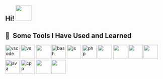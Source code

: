 <h2> Hi! <img src="https://media.giphy.com/media/mGcNjsfWAjY5AEZNw6/giphy.gif" width="50"></h2>

<h2> 🚀 &nbsp;Some Tools I Have Used and Learned</h2>
<p align="left">
<img src="https://cdn.jsdelivr.net/gh/devicons/devicon/icons/vscode/vscode-original.svg" alt="vscode" width="45" height="45"/>
<img src="https://cdn.jsdelivr.net/gh/devicons/devicon@latest/icons/visualstudio/visualstudio-original.svg" alt="vs" width="45" height="45"/>

<img src="https://cdn.jsdelivr.net/gh/devicons/devicon@latest/icons/nodejs/nodejs-original.svg" width="45" height="45"/>
<img src="https://cdn.jsdelivr.net/gh/devicons/devicon/icons/bash/bash-original.svg" alt="bash" width="45" height="45"/>
<img src="https://cdn.jsdelivr.net/gh/devicons/devicon@latest/icons/javascript/javascript-original.svg" alt="js" width="45" height="45"/>
<img src="https://cdn.jsdelivr.net/gh/devicons/devicon/icons/php/php-original.svg" alt="php" width="45" height="45"/>


<img src="https://cdn.jsdelivr.net/gh/devicons/devicon@latest/icons/bootstrap/bootstrap-original.svg" width="45" height="45"/>
<img src="https://cdn.jsdelivr.net/gh/devicons/devicon@latest/icons/laravel/laravel-original.svg" width="45" height="45"/>
<img src="https://cdn.jsdelivr.net/gh/devicons/devicon@latest/icons/livewire/livewire-original.svg" width="45" height="45"/>
<img src="https://cdn.jsdelivr.net/gh/devicons/devicon@latest/icons/mysql/mysql-original.svg" width="45" height="45"/>
<img src="https://cdn.jsdelivr.net/gh/devicons/devicon@latest/icons/java/java-original.svg" alt="java" width="45" height="45"/>
<img src="https://cdn.jsdelivr.net/gh/devicons/devicon@latest/icons/cplusplus/cplusplus-original.svg" alt="cpp" width="45" height="45"/>
<img src="https://cdn.jsdelivr.net/gh/devicons/devicon@latest/icons/csharp/csharp-original.svg" width="45" height="45"/>
<img src="https://cdn.jsdelivr.net/gh/devicons/devicon@latest/icons/python/python-original.svg" width="45" height="45"/>
</p>
<!--
**JustLiwag/JustLiwag** is a ✨ _special_ ✨ repository because its `README.md` (this file) appears on your GitHub profile.

Here are some ideas to get you started:

- 🔭 I’m currently working on ...
- 🌱 I’m currently learning ...
- 👯 I’m looking to collaborate on ...
- 🤔 I’m looking for help with ...
- 💬 Ask me about ...
- 📫 How to reach me: ...
- 😄 Pronouns: ...
- ⚡ Fun fact: ...
-->
